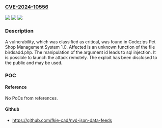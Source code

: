 ### [CVE-2024-10556](https://cve.mitre.org/cgi-bin/cvename.cgi?name=CVE-2024-10556)
![](https://img.shields.io/static/v1?label=Product&message=Pet%20Shop%20Management%20System&color=blue)
![](https://img.shields.io/static/v1?label=Version&message=%3D%201.0%20&color=brighgreen)
![](https://img.shields.io/static/v1?label=Vulnerability&message=SQL%20Injection&color=brighgreen)

### Description

A vulnerability, which was classified as critical, was found in Codezips Pet Shop Management System 1.0. Affected is an unknown function of the file birdsadd.php. The manipulation of the argument id leads to sql injection. It is possible to launch the attack remotely. The exploit has been disclosed to the public and may be used.

### POC

#### Reference
No PoCs from references.

#### Github
- https://github.com/fkie-cad/nvd-json-data-feeds

